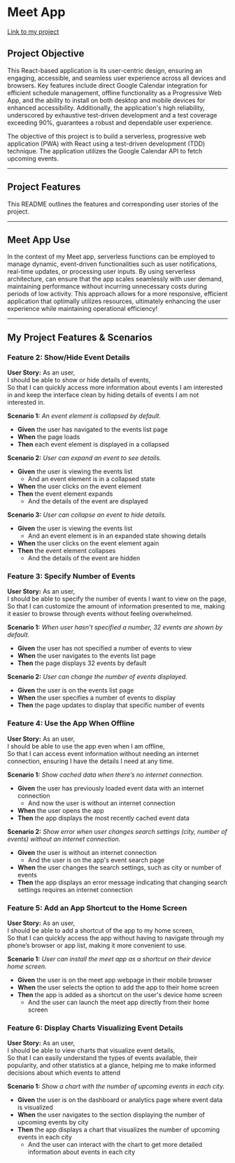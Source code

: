 # Meet App 

[Link to my project](https://yougrom.github.io/meet/) 

## Project Objective

This React-based application is its user-centric design, ensuring an engaging, accessible, and seamless user experience across all devices and browsers. Key features include direct Google Calendar integration for efficient schedule management, offline functionality as a Progressive Web App, and the ability to install on both desktop and mobile devices for enhanced accessibility. Additionally, the application's high reliability, underscored by exhaustive test-driven development and a test coverage exceeding 90%, guarantees a robust and dependable user experience.

The objective of this project is to build a serverless, progressive web application (PWA) with React using a test-driven development (TDD) technique. The application utilizes the Google Calendar API to fetch upcoming events.

---

## Project Features

This README outlines the features and corresponding user stories of the project.

---

## Meet App Use

In the context of my Meet app, serverless functions can be employed to manage dynamic, event-driven functionalities such as user notifications, real-time updates, or processing user inputs. By using serverless architecture, can ensure that the app scales seamlessly with user demand, maintaining performance without incurring unnecessary costs during periods of low activity. This approach allows for a more responsive, efficient application that optimally utilizes resources, ultimately enhancing the user experience while maintaining operational efficiency!

---

## My Project Features & Scenarios

### Feature 2: Show/Hide Event Details

**User Story:** As an user,  
I should be able to show or hide details of events,  
So that I can quickly access more information about events I am interested in and keep the interface clean by hiding details of events I am not interested in.

**Scenario 1:** _An event element is collapsed by default._

- **Given** the user has navigated to the events list page
- **When** the page loads
- **Then** each event element is displayed in a collapsed

**Scenario 2:** _User can expand an event to see details._

- **Given** the user is viewing the events list
  - And an event element is in a collapsed state
- **When** the user clicks on the event element
- **Then** the event element expands
  - And the details of the event are displayed

**Scenario 3:** _User can collapse an event to hide details._

- **Given** the user is viewing the events list
  - And an event element is in an expanded state showing details
- **When** the user clicks on the event element again
- **Then** the event element collapses
  - And the details of the event are hidden

### Feature 3: Specify Number of Events

**User Story:** As an user,  
I should be able to specify the number of events I want to view on the page,  
So that I can customize the amount of information presented to me, making it easier to browse through events without feeling overwhelmed.

**Scenario 1:** _When user hasn’t specified a number, 32 events are shown by default._

- **Given** the user has not specified a number of events to view
- **When** the user navigates to the events list page
- **Then** the page displays 32 events by default

**Scenario 2:** _User can change the number of events displayed._

- **Given** the user is on the events list page
- **When** the user specifies a number of events to display
- **Then** the page updates to display that specific number of events

### Feature 4: Use the App When Offline

**User Story:** As an user,  
I should be able to use the app even when I am offline,  
So that I can access event information without needing an internet connection, ensuring I have the details I need at any time.

**Scenario 1:** _Show cached data when there’s no internet connection._

- **Given** the user has previously loaded event data with an internet connection
  - And now the user is without an internet connection
- **When** the user opens the app
- **Then** the app displays the most recently cached event data

**Scenario 2:** _Show error when user changes search settings (city, number of events) without an internet connection._

- **Given** the user is without an internet connection
  - And the user is on the app's event search page
- **When** the user changes the search settings, such as city or number of events
- **Then** the app displays an error message indicating that changing search settings requires an internet connection

### Feature 5: Add an App Shortcut to the Home Screen

**User Story:** As an user,  
I should be able to add a shortcut of the app to my home screen,  
So that I can quickly access the app without having to navigate through my phone’s browser or app list, making it more convenient to use.

**Scenario 1:** _User can install the meet app as a shortcut on their device home screen._

- **Given** the user is on the meet app webpage in their mobile browser
- **When** the user selects the option to add the app to their home screen
- **Then** the app is added as a shortcut on the user's device home screen
  - And the user can launch the meet app directly from their home screen

### Feature 6: Display Charts Visualizing Event Details

**User Story:** As an user,  
I should be able to view charts that visualize event details,  
So that I can easily understand the types of events available, their popularity, and other statistics at a glance, helping me to make informed decisions about which events to attend

**Scenario 1:** _Show a chart with the number of upcoming events in each city._

- **Given** the user is on the dashboard or analytics page where event data is visualized
- **When** the user navigates to the section displaying the number of upcoming events by city
- **Then** the app displays a chart that visualizes the number of upcoming events in each city
  - And the user can interact with the chart to get more detailed information about events in each city
